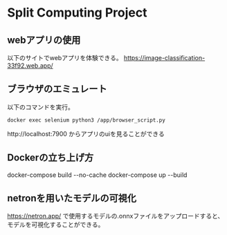 # Split Computing Project

## webアプリの使用
以下のサイトでwebアプリを体験できる。
https://image-classification-33f92.web.app/

## ブラウザのエミュレート
以下のコマンドを実行。
```
docker exec selenium python3 /app/browser_script.py
```
http://localhost:7900 からアプリのuiを見ることができる

## Dockerの立ち上げ方
docker-compose build --no-cache
docker-compose up --build 

## netronを用いたモデルの可視化
https://netron.app/ で使用するモデルの.onnxファイルをアップロードすると、モデルを可視化することができる。
